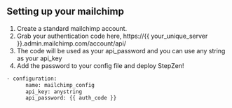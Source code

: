 ## Setting up your mailchimp

1. Create a standard mailchimp account.
2. Grab your authentication code here, https://{{ your_unique_server }}.admin.mailchimp.com/account/api/
3. The code will be used as your api_password and you can use any string as your api_key
4. Add the password to your config file and deploy StepZen!
```bash
- configuration:  
      name: mailchimp_config
      api_key: anystring
      api_password: {{ auth_code }}
```
